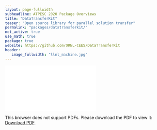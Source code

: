 ```yaml
---
layout: page-fullwidth
subheadline: ATPESC 2020 Package Overviews
title: "DataTransferKit"
teaser: "Open source library for parallel solution transfer"
permalink: "packages/datatransferkit/"
not_active: true
use_math: true
package: true
website: https://github.com/ORNL-CEES/DataTransferKit
header:
   image_fullwidth: "llnl_machine.jpg"
---
```


<div id="1slide" style="position: relative;padding-bottom: 57%;height: 0;overflow: hidden;max-width: 100%;">
    <object data="overview.pdf" type="application/pdf" style="position: absolute;top: 0;left: 0;width: 100%;height: 100%;">
        <embed src="overview.pdf" type="application/pdf">
            <p>This browser does not support PDFs. Please download the PDF to view it: <a href="overview.pdf">Download PDF</a>.</p>
        </embed>
    </object>
</div>